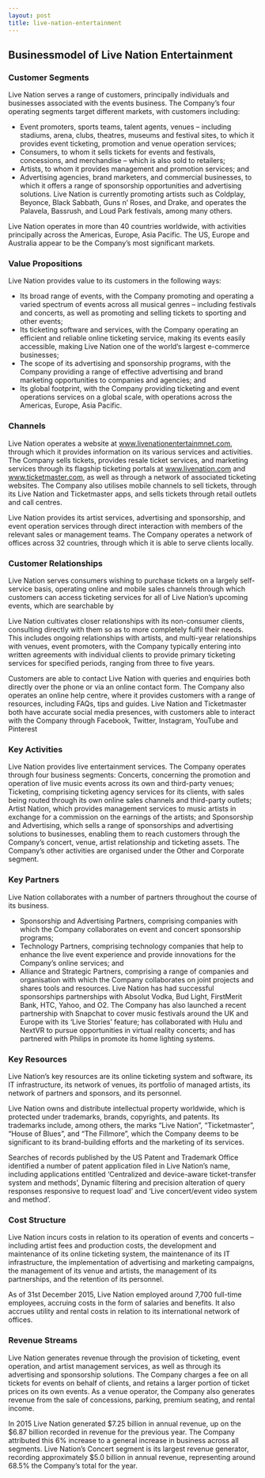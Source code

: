 ```yaml
---
layout: post
title: live-nation-entertainment
---
```


Businessmodel of Live Nation Entertainment
-------------------------------------------

### Customer Segments

Live Nation serves a range of customers, principally individuals and businesses associated with the events business. The Company’s four operating segments target different markets, with customers including:

 * Event promoters, sports teams, talent agents, venues – including stadiums, arena, clubs, theatres, museums and festival sites, to which it provides event ticketing, promotion and venue operation services;
* Consumers, to whom it sells tickets for events and festivals, concessions, and merchandise – which is also sold to retailers;
* Artists, to whom it provides management and promotion services; and
* Advertising agencies, brand marketers, and commercial businesses, to which it offers a range of sponsorship opportunities and advertising solutions.
 Live Nation is currently promoting artists such as Coldplay, Beyonce, Black Sabbath, Guns n’ Roses, and Drake, and operates the Palavela, Bassrush, and Loud Park festivals, among many others.

Live Nation operates in more than 40 countries worldwide, with activities principally across the Americas, Europe, Asia Pacific. The US, Europe and Australia appear to be the Company’s most significant markets.

### Value Propositions

Live Nation provides value to its customers in the following ways:

 * Its broad range of events, with the Company promoting and operating a varied spectrum of events across all musical genres – including festivals and concerts, as well as promoting and selling tickets to sporting and other events;
* Its ticketing software and services, with the Company operating an efficient and reliable online ticketing service, making its events easily accessible, making Live Nation one of the world’s largest e-commerce businesses;
* The scope of its advertising and sponsorship programs, with the Company providing a range of effective advertising and brand marketing opportunities to companies and agencies; and
* Its global footprint, with the Company providing ticketing and event operations services on a global scale, with operations across the Americas, Europe, Asia Pacific.
 ### Channels

Live Nation operates a website at www.livenationentertainmnet.com, through which it provides information on its various services and activities. The Company sells tickets, provides resale ticket services, and marketing services through its flagship ticketing portals at www.livenation.com and www.ticketmaster.com, as well as through a network of associated ticketing websites. The Company also utilises mobile channels to sell tickets, through its Live Nation and Ticketmaster apps, and sells tickets through retail outlets and call centres.

Live Nation provides its artist services, advertising and sponsorship, and event operation services through direct interaction with members of the relevant sales or management teams. The Company operates a network of offices across 32 countries, through which it is able to serve clients locally.

### Customer Relationships

Live Nation serves consumers wishing to purchase tickets on a largely self-service basis, operating online and mobile sales channels through which customers can access ticketing services for all of Live Nation’s upcoming events, which are searchable by

Live Nation cultivates closer relationships with its non-consumer clients, consulting directly with them so as to more completely fulfil their needs. This includes ongoing relationships with artists, and multi-year relationships with venues, event promoters, with the Company typically entering into written agreements with individual clients to provide primary ticketing services for specified periods, ranging from three to five years.

Customers are able to contact Live Nation with queries and enquiries both directly over the phone or via an online contact form. The Company also operates an online help centre, where it provides customers with a range of resources, including FAQs, tips and guides. Live Nation and Ticketmaster both have accurate social media presences, with customers able to interact with the Company through Facebook, Twitter, Instagram, YouTube and Pinterest

### Key Activities

Live Nation provides live entertainment services. The Company operates through four business segments: Concerts, concerning the promotion and operation of live music events across its own and third-party venues; Ticketing, comprising ticketing agency services for its clients, with sales being routed through its own online sales channels and third-party outlets; Artist Nation, which provides management services to music artists in exchange for a commission on the earnings of the artists; and Sponsorship and Advertising, which sells a range of sponsorships and advertising solutions to businesses, enabling them to reach customers through the Company’s concert, venue, artist relationship and ticketing assets. The Company’s other activities are organised under the Other and Corporate segment.

### Key Partners

Live Nation collaborates with a number of partners throughout the course of its business.

 * Sponsorship and Advertising Partners, comprising companies with which the Company collaborates on event and concert sponsorship programs;
* Technology Partners, comprising technology companies that help to enhance the live event experience and provide innovations for the Company’s online services; and
* Alliance and Strategic Partners, comprising a range of companies and organisation with which the Company collaborates on joint projects and shares tools and resources.
 Live Nation has had successful sponsorships partnerships with Absolut Vodka, Bud Light, FirstMerit Bank, HTC, Yahoo, and O2. The Company has also launched a recent partnership with Snapchat to cover music festivals around the UK and Europe with its ‘Live Stories’ feature; has collaborated with Hulu and NextVR to pursue opportunities in virtual reality concerts; and has partnered with Philips in promote its home lighting systems.

### Key Resources

Live Nation’s key resources are its online ticketing system and software, its IT infrastructure, its network of venues, its portfolio of managed artists, its network of partners and sponsors, and its personnel.

Live Nation owns and distribute intellectual property worldwide, which is protected under trademarks, brands, copyrights, and patents. Its trademarks include, among others, the marks “Live Nation”, “Ticketmaster”, “House of Blues”, and “The Fillmore”, which the Company deems to be significant to its brand-building efforts and the marketing of its services.

Searches of records published by the US Patent and Trademark Office identified a number of patent application filed in Live Nation’s name, including applications entitled ‘Centralized and device-aware ticket-transfer system and methods’, Dynamic filtering and precision alteration of query responses responsive to request load’ and ‘Live concert/event video system and method’.

### Cost Structure

Live Nation incurs costs in relation to its operation of events and concerts – including artist fees and production costs, the development and maintenance of its online ticketing system, the maintenance of its IT infrastructure, the implementation of advertising and marketing campaigns, the management of its venue and artists, the management of its partnerships, and the retention of its personnel.

As of 31st December 2015, Live Nation employed around 7,700 full-time employees, accruing costs in the form of salaries and benefits. It also accrues utility and rental costs in relation to its international network of offices.

### Revenue Streams

Live Nation generates revenue through the provision of ticketing, event operation, and artist management services, as well as through its advertising and sponsorship solutions. The Company charges a fee on all tickets for events on behalf of clients, and retains a larger portion of ticket prices on its own events. As a venue operator, the Company also generates revenue from the sale of concessions, parking, premium seating, and rental income.

In 2015 Live Nation generated $7.25 billion in annual revenue, up on the $6.87 billion recorded in revenue for the previous year. The Company attributed this 6% increase to a general increase in business across all segments. Live Nation’s Concert segment is its largest revenue generator, recording approximately $5.0 billion in annual revenue, representing around 68.5% the Company’s total for the year.
